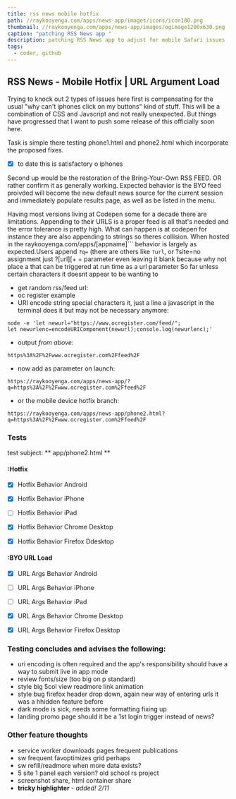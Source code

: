 ```yaml
---
title: rss news mobile hotfix
path: //raykooyenga.com/apps/news-app/images/icons/icon180.png
thumbnail: //raykooyenga.com/apps/news-app/images/ogimage1200x630.png
caption: "patching RSS News app "
description: patching RSS News app to adjust for mobile Safari issues
tags:
  - coder, github
---
```


## RSS News - Mobile Hotfix | URL Argument Load

Trying to knock out 2 types of issues here first is compensating for the usual "why can't iphones click on my buttons" kind of stuff. This will be a combination of CSS and Javscript and not really unexpected. But things have progressed that I want to push some release of this officially soon here.

Task is simple there testing phone1.html and phone2.html which incorporate the proposed fixes.

- [x] to date this is satisfactory o iphones
 
Second up would be the restoration of the Bring-Your-Own RSS FEED. OR rather confirm it as generally working. Expected behavior is the BYO feed proivded will become the new default news source for the current session and immediately populate results page, as well as be listed in the menu.


Having most versions living at Codepen some for a decade there are limitations. Appending to their URLS is a proper feed is all that's needed and the error tolerance is pretty high. What can happen is at codepen for instance they are also appending to strings so theres collision. When hosted in the raykooyenga.com/apps/[appname]``` behavior is largely as expected.Users append ``?q=`` (there are others like ``?url``, or ?site=no assignment just ?[url][+
+
parameter even leaving it blank because why not place a that can be triggered at run time as a url parameter So far unless certain characters it doesnt appear to be wanting to 

- get random rss/feed url:
 - oc register example
- URI encode string special characters it, just a line a javascript in the terminal does it but may not be necessary anymore:

```shell
node -e 'let newurl="https://www.ocregister.com/feed/";
let newurlenc=encodeURIComponent(newurl);console.log(newurlenc);'
```

- output *from above*:


``https%3A%2F%2Fwww.ocregister.com%2Ffeed%2F``


- now add as parameter on launch:


``https://raykooyenga.com/apps/news-app/?q=https%3A%2F%2Fwww.ocregister.com%2Ffeed%2F``


- or the mobile device hotfix branch:


``https://raykooyenga.com/apps/news-app/phone2.html?q=https%3A%2F%2Fwww.ocregister.com%2Ffeed%2F``


### Tests

test subject: ** app/phone2.html **


#### :Hotfix

- [x] Hotfix Behavior Android
- [x] Hotfix Behavior iPhone
- [ ] Hotfix Behavior iPad
- [x] Hotfix Behavior Chrome Desktop
- [x] Hotfix Behavior Firefox Ddesktop


#### :BYO URL Load 

- [x] URL Args Behavior Android
- [ ] URL Args Behavior iPhone
- [ ] URL Args Behavior iPad
- [x] URL Args Behavior Chrome Desktop
- [x] URL Args Behavior Firefox Desktop


### Testing concludes and advises the following:
 
 - uri encoding is often required and the app's responsibility
   should have a way to submit live in app mode
 - review fonts/size (too big on p standard)
 - style big 5col view readmore link animation
 - style bug firefox header drop down, again new way of entering urls it was a hhidden feature before
 - dark mode is sick, needs some formatting fixing up
 - landing promo page should it be a 1st login trigger instead of news?
 
 ### Other feature thoughts

 - service worker downloads pages frequent publications
 - sw  frequent favoptimizes grid perhaps 
 - sw refill/readmore when more data exists?
 - 5 site 1 panel each version? old school rs project
 - screenshot share, html container share
 - **tricky highlighter** - *added! 2/11*
